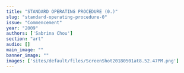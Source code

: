 ```yaml
---
title: "STANDARD OPERATING PROCEDURE (0.)"
slug: "standard-operating-procedure-0"
issue: "Commencement"
year: "2009"
authors: ['Sabrina Chou']
section: "art"
audio: []
main_image: ""
banner_image: ""
images: ['sites/default/files/ScreenShot20180501at8.52.47PM.png']
---
```

